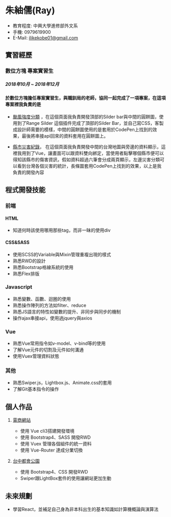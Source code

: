 # 朱紬儒(Ray)
* 教育程度: 中興大學進修部外文系
* 手機: 0979619900
* E-Mail: ilikekobe01@gmail.com

## 實習經歷
### 數位方塊 專案實習生 
##### 2018年10月 ~ 2018年12月
#### 於數位方塊擔任專案實習生，與職訓局的老師，協同一起完成了一項專案，在這項專案裡我負責的是

* [颱風強度分類](https://den.ncdr.nat.gov.tw/1132/1441/18980/) ，在這個頁面我負責開發頂部的Silder bar與中間的圓餅圖，使用到了Range Silder 這個插件完成了頂部的Silder Bar，並自己寫CSS，客製成設計師需要的模樣，中間的圓餅圖使用的是套用於CodePen上找到的效果，最後將串接api回來的資料套用在圓餅圖上。 

* [縣市災害紀錄](https://den.ncdr.nat.gov.tw/1132/1441/18999/)， 在這個頁面我負責開發中間的台灣地圖與旁邊的資料顯示，這裡我用到了Vue，讓畫面可以跟資料雙向綁定，當使用者點擊哪個縣市便可以得知該縣市的傷害資訊，假如資料超過六筆會分成兩頁顯示，左邊災害分類可以看到台灣各個災害的統計，長條圖套用CodePen上找到的效果，以上是我負責的開發內容
    
## 程式開發技能
### 前端
#### HTML
* 知道何時該使用哪用那些tag，而非一昧的使用div

#### CSS&SASS
* 使用SCSS的Variable與Mixin管理重複出現的樣式
* 熟悉RWD的設計
* 熟悉Bootstrap格線系統的使用
* 熟悉Flex排版

### Javascript
* 熟悉變數、函數、迴圈的使用
* 熟悉操作陣列的方法如filter、reduce
* 熟悉JS語言的特性如變數的提升、非同步與同步的機制
* 操作ajax串接api，使用過jquery與axios

### Vue
* 熟悉Vue常用指令如v-model、v-bind等的使用
* 了解Vue元件的切割及元件如何溝通
* 使用Vuex管理資料狀態

### 其他
* 熟悉Swiper.js，Lightbox.js、Animate.css的套用
* 了解Git基本指令的操作

## 個人作品

1. [電商網站](https://simpsons01.github.io/PAgame/#/)
    * 使用 Vue cli3搭建開發環境
    * 使用 Bootstrap4、SASS 開發RWD
    * 使用 Vuex 管理各個組件的統一資料
    * 使用 Vue-Router 達成分業切換

2. [台中都會公園](https://taichungmp.github.io/index.html?fbclid=IwAR3pAmX6yIJVh1U8Xua9fA6pNEfN-NnNay3QFWgu71u0Q4gQ3dI5TajaLaA)
    * 使用 Bootstrap4、CSS 開發RWD
    * Swiper跟LightBox套件的使用讓網站更加生動

## 未來規劃
* 學習React，並補足自己身為非本科出生的基本知識如計算機概論與演算法

